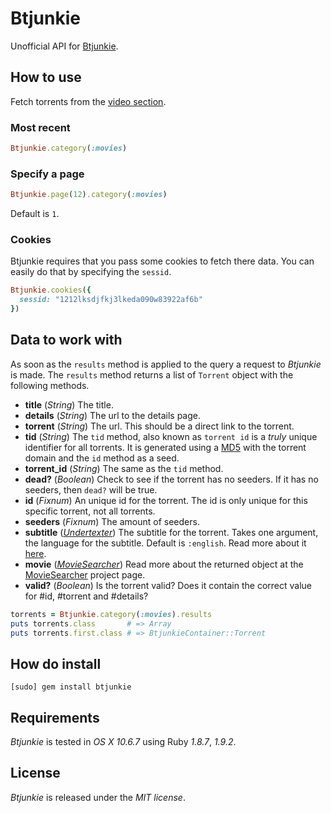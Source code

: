 # Btjunkie

Unofficial API for [Btjunkie](http://btjunkie.org/).

## How to use

Fetch torrents from the [video section](http://btjunkie.org/browse/Video?o=72&t=0).

### Most recent

```` ruby
Btjunkie.category(:movies)
````

### Specify a page

```` ruby
Btjunkie.page(12).category(:movies)
````

Default is `1`.

### Cookies

Btjunkie requires that you pass some cookies to fetch there data.
You can easily do that by specifying the `sessid`.

```` ruby
Btjunkie.cookies({
  sessid: "1212lksdjfkj3lkeda090w83922af6b"
})
````

## Data to work with

As soon as the `results` method is applied to the query a request to *Btjunkie* is made.
The `results` method returns a list of `Torrent` object with the following methods.

- **title**      (*String*) The title.
- **details**    (*String*) The url to the details page.
- **torrent**    (*String*) The url. This should be a direct link to the torrent.
- **tid**        (*String*) The `tid` method, also known as `torrent id` is a *truly* unique identifier for all torrents. It is generated using a [MD5](http://sv.wikipedia.org/wiki/MD5) with the torrent domain and the `id` method as a seed.
- **torrent_id** (*String*) The same as the `tid` method.
- **dead?**      (*Boolean*) Check to see if the torrent has no seeders. If it has no seeders, then `dead?` will be true.
- **id**         (*Fixnum*) An unique id for the torrent. The id is only unique for this specific torrent, not all torrents.
- **seeders**    (*Fixnum*) The amount of seeders.
- **subtitle**   (*[Undertexter](https://github.com/oleander/Undertexter)*) The subtitle for the torrent. Takes one argument, the language for the subtitle. Default is `:english`. Read more about it [here](https://github.com/oleander/Undertexter).
- **movie**      (*[MovieSearcher](https://github.com/oleander/MovieSearcher)*) Read more about the returned object at the [MovieSearcher](https://github.com/oleander/MovieSearcher) project page.
- **valid?**     (*Boolean*) Is the torrent valid? Does it contain the correct value for #id, #torrent and #details?

```` ruby
torrents = Btjunkie.category(:movies).results
puts torrents.class       # => Array
puts torrents.first.class # => BtjunkieContainer::Torrent
````

## How do install

    [sudo] gem install btjunkie

## Requirements

*Btjunkie* is tested in *OS X 10.6.7* using Ruby *1.8.7*, *1.9.2*.

## License

*Btjunkie* is released under the *MIT license*.